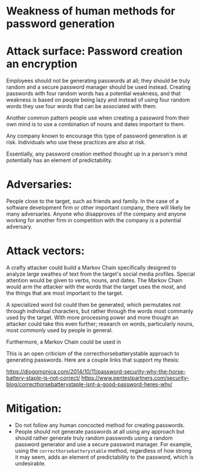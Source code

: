 # Weakness of human methods for password generation


# Attack surface: Password creation an encryption
Employees should not be generating passwords at all; they should be truly random and a secure password 
manager should be used instead.
Creating passwords with four random words has a potential weakness, and that weakness is based on people
being lazy and instead of using four random words they use four words that can be associated with them.

Another common pattern people use when creating a password from their own mind is to use a combination of
nouns and dates important to them.

Any company known to encourage this type of password generation is at risk. Individuals who use these practices
are also at risk.

Essentially, any password creation method thought up in a person's mind potentially has an element of 
predictability.

# Adversaries:
People close to the target, such as friends and family. In the case of a software development firm or other
important company, there will likely be many adversaries. Anyone who disapproves of the company and anyone
working for another firm in competition with the company is a potential adversary.

# Attack vectors:
A crafty attacker could build a Markov Chain specifically designed to analyze large swathes of text from the 
target's social media profiles. Special attention would be given to verbs, nouns, and dates. The Markov Chain
would arm the attacker with the words that the target uses the most, and the things that are most important to 
the target.

A specialized word list could then be generated, which permutates not through individual characters, but rather
through the words most commanly used by the target. With more processing power and more thought an attacker
could take this even further; research on words, particularly nouns, most commonly used by people in general.

Furthermore, a Markov Chain could be used in 

This is an open criticism of the correcthorsebatterystable approach to generating passwords. Here are a couple links that support my thesis:

https://diogomonica.com/2014/10/11/password-security-why-the-horse-battery-staple-is-not-correct/
https://www.pentestpartners.com/security-blog/correcthorsebatterystaple-isnt-a-good-password-heres-why/

# Mitigation:
* Do not follow any human concocted method for creating passwords. 
* People should not generate passwords at all using any approach but should rather generate truly random 
  passwords using a random password generator and use a secure password manager. For example, using the `correcthorsebatterystable` method, regardless of how strong it may seem, adds an element of predictability to the password, which is undesirable.


